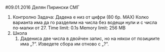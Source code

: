 #09.01.2016 Делян Пирински СМГ
1. Контролно
    Задача:
        Дадена е низ от цифри (80 бр. МАХ) Колко варианта има да го разделим на числа без водещи нули и с числа по-малки от 27.
        Time limit: 0.1s
        Memory limit: 256 MB
2. Школа
    1. Дадениса две числа в двойчен запис, но на някои от позициите има „?“. Изведете сбора им отново с „?“.
